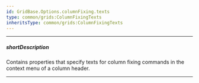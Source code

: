 ```yaml
---
id: GridBase.Options.columnFixing.texts
type: common/grids:ColumnFixingTexts
inheritsType: common/grids:ColumnFixingTexts
---
```

---
##### shortDescription
Contains properties that specify texts for column fixing commands in the context menu of a column header.

---
